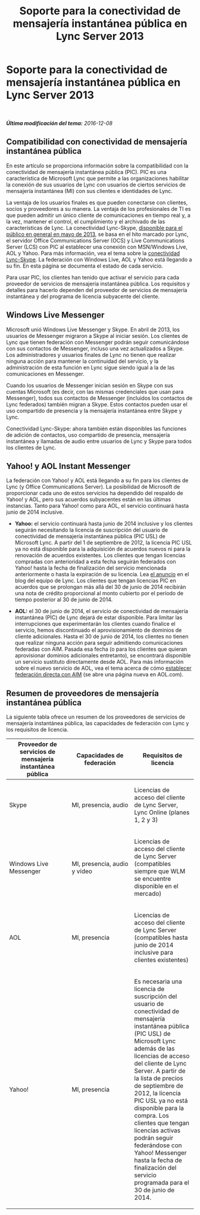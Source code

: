 ﻿---
title: Soporte para la conectividad de mensajería instantánea pública en Lync Server 2013
TOCTitle: Soporte para la conectividad de mensajería instantánea pública en Lync Server 2013
ms:assetid: 9c6eb500-647b-4ccd-a00e-2b8dd7c44a76
ms:mtpsurl: https://technet.microsoft.com/es-es/library/Dn458579(v=OCS.15)
ms:contentKeyID: 59602843
ms.date: 01/07/2017
mtps_version: v=OCS.15
ms.translationtype: HT
---

# Soporte para la conectividad de mensajería instantánea pública en Lync Server 2013

 

_**Última modificación del tema:** 2016-12-08_

## Compatibilidad con conectividad de mensajería instantánea pública

En este artículo se proporciona información sobre la compatibilidad con la conectividad de mensajería instantánea pública (PIC). PIC es una característica de Microsoft Lync que permite a las organizaciones habilitar la conexión de sus usuarios de Lync con usuarios de ciertos servicios de mensajería instantánea (MI) con sus clientes e identidades de Lync.

La ventaja de los usuarios finales es que pueden conectarse con clientes, socios y proveedores a su manera. La ventaja de los profesionales de TI es que pueden admitir un único cliente de comunicaciones en tiempo real y, a la vez, mantener el control, el cumplimiento y el archivado de las características de Lync. La conectividad Lync-Skype, [disponible para el público en general en mayo de 2013](http://blogs.technet.com/b/lync/archive/2013/05/23/lync-skype-connectivity-available-today.aspx), se basa en el hito marcado por Lync, el servidor Office Communications Server (OCS) y Live Communications Server (LCS) con PIC al establecer una conexión con MSN/Windows Live, AOL y Yahoo. Para más información, vea el tema sobre la [conectividad Lync-Skype](http://office.microsoft.com/es-es/lync/lync-skype-connectivity-fx103789635.aspx). La federación con Windows Live, AOL y Yahoo está llegando a su fin. En esta página se documenta el estado de cada servicio.

Para usar PIC, los clientes han tenido que activar el servicio para cada proveedor de servicios de mensajería instantánea pública. Los requisitos y detalles para hacerlo dependen del proveedor de servicios de mensajería instantánea y del programa de licencia subyacente del cliente.

## Windows Live Messenger

Microsoft unió Windows Live Messenger y Skype. En abril de 2013, los usuarios de Messenger migraron a Skype al iniciar sesión. Los clientes de Lync que tienen federación con Messenger podrán seguir comunicándose con sus contactos de Messenger, incluso una vez actualizados a Skype. Los administradores y usuarios finales de Lync no tienen que realizar ninguna acción para mantener la continuidad del servicio, y la administración de esta función en Lync sigue siendo igual a la de las comunicaciones en Messenger.

Cuando los usuarios de Messenger inician sesión en Skype con sus cuentas Microsoft (es decir, con las mismas credenciales que usan para Messenger), todos sus contactos de Messenger (incluidos los contactos de Lync federados) también migran a Skype. Estos contactos pueden usar el uso compartido de presencia y la mensajería instantánea entre Skype y Lync.

Conectividad Lync-Skype: ahora también están disponibles las funciones de adición de contactos, uso compartido de presencia, mensajería instantánea y llamadas de audio entre usuarios de Lync y Skype para todos los clientes de Lync.

## Yahoo\! y AOL Instant Messenger

La federación con Yahoo\! y AOL está llegando a su fin para los clientes de Lync (y Office Communications Server). La posibilidad de Microsoft de proporcionar cada uno de estos servicios ha dependido del respaldo de Yahoo\! y AOL, pero sus acuerdos subyacentes están en las últimas instancias. Tanto para Yahoo\! como para AOL, el servicio continuará hasta junio de 2014 inclusive.

  - **Yahoo:** el servicio continuará hasta junio de 2014 inclusive y los clientes seguirán necesitando la licencia de suscripción del usuario de conectividad de mensajería instantánea pública (PIC USL) de Microsoft Lync. A partir del 1 de septiembre de 2012, la licencia PIC USL ya no está disponible para la adquisición de acuerdos nuevos ni para la renovación de acuerdos existentes. Los clientes que tengan licencias compradas con anterioridad a esta fecha seguirán federados con Yahoo\! hasta la fecha de finalización del servicio mencionada anteriormente o hasta la expiración de su licencia. Lea [el anuncio](http://blogs.technet.com/b/lync/archive/2012/11/26/lync-and-yahoo-federation-end-of-life.aspx) en el blog del equipo de Lync. Los clientes que tengan licencias PIC en acuerdos que se prolongan más allá del 30 de junio de 2014 recibirán una nota de crédito proporcional al monto cubierto por el período de tiempo posterior al 30 de junio de 2014.

  - **AOL:** el 30 de junio de 2014, el servicio de conectividad de mensajería instantánea (PIC) de Lync dejará de estar disponible. Para limitar las interrupciones que experimentarán los clientes cuando finalice el servicio, hemos discontinuado el aprovisionamiento de dominios de cliente adicionales. Hasta el 30 de junio de 2014, los clientes no tienen que realizar ninguna acción para seguir admitiendo comunicaciones federadas con AIM. Pasada esa fecha (o para los clientes que quieran aprovisionar dominios adicionales entretanto), se encontrará disponible un servicio sustituto directamente desde AOL. Para más información sobre el nuevo servicio de AOL, vea el tema acerca de cómo [establecer federación directa con AIM](http://aimenterprise.aol.com/pic.php) (se abre una página nueva en AOL.com).

## Resumen de proveedores de mensajería instantánea pública

La siguiente tabla ofrece un resumen de los proveedores de servicios de mensajería instantánea pública, las capacidades de federación con Lync y los requisitos de licencia.


<table>
<colgroup>
<col style="width: 33%" />
<col style="width: 33%" />
<col style="width: 33%" />
</colgroup>
<thead>
<tr class="header">
<th>Proveedor de servicios de mensajería instantánea pública</th>
<th>Capacidades de federación</th>
<th>Requisitos de licencia</th>
</tr>
</thead>
<tbody>
<tr class="odd">
<td><p>Skype</p></td>
<td><p>MI, presencia, audio</p></td>
<td><p>Licencias de acceso del cliente de Lync Server, Lync Online (planes 1, 2 y 3)</p></td>
</tr>
<tr class="even">
<td><p>Windows Live Messenger</p></td>
<td><p>MI, presencia, audio y vídeo</p></td>
<td><p>Licencias de acceso del cliente de Lync Server (compatibles siempre que WLM se encuentre disponible en el mercado)</p></td>
</tr>
<tr class="odd">
<td><p>AOL</p></td>
<td><p>MI, presencia</p></td>
<td><p>Licencias de acceso del cliente de Lync Server (compatibles hasta junio de 2014 inclusive para clientes existentes)</p></td>
</tr>
<tr class="even">
<td><p>Yahoo!</p></td>
<td><p>MI, presencia</p></td>
<td><p>Es necesaria una licencia de suscripción del usuario de conectividad de mensajería instantánea pública (PIC USL) de Microsoft Lync además de las licencias de acceso del cliente de Lync Server. A partir de la lista de precios de septiembre de 2012, la licencia PIC USL ya no está disponible para la compra. Los clientes que tengan licencias activas podrán seguir federándose con Yahoo! Messenger hasta la fecha de finalización del servicio programada para el 30 de junio de 2014.</p></td>
</tr>
</tbody>
</table>

